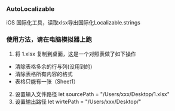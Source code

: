 ### AutoLocalizable
iOS 国际化工具，读取xlsx导出国际化Localizable.strings

### 使用方法，请在电脑模拟器上跑
1. 将 1.xlsx 复制到桌面，这是一个对照表做了如下操作
  * 清除表格多余的行与列(没用到的)
  * 清除表格所有内容的格式
  * 表格只能有一张（Sheet1）
2. 设置输入文件路径
let sourcePath = "/Users/xxx/Desktop/1.xlsx"
3. 设置输出路径
let wirtePath = "/Users/xxx/Desktop/"

